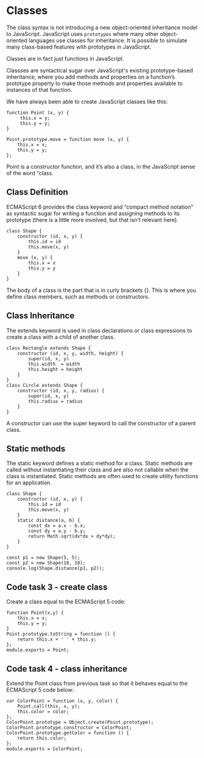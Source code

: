 # Classes

The class syntax is not introducing a new object-oriented inheritance model to JavaScript.
JavaScript uses `prototypes` where many other object-oriented languages use classes for inheritance.
It is possible to simulate many class-based features with prototypes in JavaScript.

Classes are in fact just functions in JavaScript.

Classses are syntactical sugar over JavaScript's existing prototype-based inheritance,
where you add methods and properties on a function’s prototype property to make those methods and
properties available to instances of that function.

We have always been able to create JavaScript classes like this:

```
function Point (x, y) {
     this.x = y;
     this.y = y;
}

Point.prototype.move = function move (x, y) {
    this.x = x;
    this.y = y;
};
```

Point is a constructor function, and it’s also a class, in the JavaScript sense of the word “class. 

## Class Definition

ECMAScript 6 provides the class keyword and “compact method notation” as syntactic sugar for writing a
function and assigning methods to its prototype (there is a little more involved, but that isn’t relevant here). 

```
class Shape {
    constructor (id, x, y) {
        this.id = id
        this.move(x, y)
    }
    move (x, y) {
        this.x = x
        this.y = y
    }
}
```
The body of a class is the part that is in curly brackets {}.
This is where you define class members, such as methods or constructors.

## Class Inheritance

The extends keyword is used in class declarations or class expressions to create a class with a child of another class.

```
class Rectangle extends Shape {
    constructor (id, x, y, width, height) {
        super(id, x, y)
        this.width  = width
        this.height = height
    }
}
class Circle extends Shape {
    constructor (id, x, y, radius) {
        super(id, x, y)
        this.radius = radius
    }
}
```

A constructor can use the super keyword to call the constructor of a parent class.

## Static methods

The static keyword defines a static method for a class.
Static methods are called without instantiating their class and are also not callable when the class is instantiated.
Static methods are often used to create utility functions for an application.

```
class Shape {
    constructor (id, x, y) {
        this.id = id
        this.move(x, y)
    }
    static distance(a, b) {
        const dx = a.x - b.x;
        const dy = a.y - b.y;
        return Math.sqrt(dx*dx + dy*dy);
    }
}
```

```
const p1 = new Shape(5, 5);
const p2 = new Shape(10, 10);
console.log(Shape.distance(p1, p2));
```

## Code task 3 - create class 

Create a class equal to the ECMAScript 5 code:

```
function Point(x,y) {
    this.x = x;
    this.y = y;
}
Point.prototype.toString = function () {
    return this.x + ' ' + this.y;
};
module.exports = Point;
```

## Code task 4 - class inheritance

Extend the Point class from previous task 
so that it behaves equal to the ECMAScript 5 code below:


```
var ColorPoint = function (x, y, color) {
    Point.call(this, x, y);
    this.color = color;
};
ColorPoint.prototype = Object.create(Point.prototype);
ColorPoint.prototype.constructor = ColorPoint;
ColorPoint.prototype.getColor = function () {
    return this.color;
};
module.exports = ColorPoint;
```

